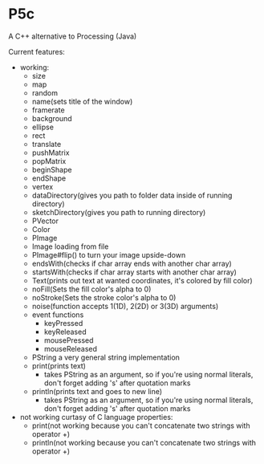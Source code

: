 # P5c
A C++ alternative to Processing (Java)

Current features:
  * working:
    * size
    * map
    * random
    * name(sets title of the window)
    * framerate
    * background
    * ellipse
    * rect
    * translate
    * pushMatrix
    * popMatrix
    * beginShape
    * endShape
    * vertex
    * dataDirectory(gives you path to folder data inside of running directory)
    * sketchDirectory(gives you path to running directory)
    * PVector
    * Color
    * PImage
    * Image loading from file
    * PImage#flip() to turn your image upside-down
    * endsWith(checks if char array ends with another char array)
    * startsWith(checks if char array starts with another char array)
    * Text(prints out text at wanted coordinates, it's colored by fill color)
    * noFill(Sets the fill color's alpha to 0)
    * noStroke(Sets the stroke color's alpha to 0)
    * noise(function accepts 1(1D), 2(2D) or 3(3D) arguments)
    * event functions
      * keyPressed
      * keyReleased
      * mousePressed
      * mouseReleased
    * PString a very general string implementation
    * print(prints text)
      * takes PString as an argument, so if you're using normal literals, don't forget adding 's' after quotation marks
    * println(prints text and goes to new line)
      * takes PString as an argument, so if you're using normal literals, don't forget adding 's' after quotation marks
  * not working curtasy of C language properties:
    * print(not working because you can't concatenate two strings with operator +)
    * println(not working because you can't concatenate two strings with operator +)     
